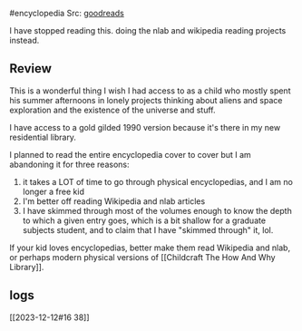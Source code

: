 #encyclopedia 
Src: [goodreads](https://www.goodreads.com/book/show/14763109-world-book-encyclopedia-2012) 

I have stopped reading this. doing the nlab and wikipedia reading projects instead.

## Review
This is a wonderful thing I wish I had access to as a child who mostly spent his summer afternoons in lonely projects thinking about aliens and space exploration and the existence of the universe and stuff.  
  
I have access to a gold gilded 1990 version because it's there in my new residential library.  
  
I planned to read the entire encyclopedia cover to cover but I am abandoning it for three reasons:  
1. it takes a LOT of time to go through physical encyclopedias, and I am no longer a free kid  
2. I'm better off reading Wikipedia and nlab articles  
3. I have skimmed through most of the volumes enough to know the depth to which a given entry goes, which is a bit shallow for a graduate subjects student, and to claim that I have "skimmed through" it, lol.  
  
If your kid loves encyclopedias, better make them read Wikipedia and nlab, or perhaps modern physical versions of [[Childcraft The How And Why Library]]. 

## logs
[[2023-12-12#16 38]]
